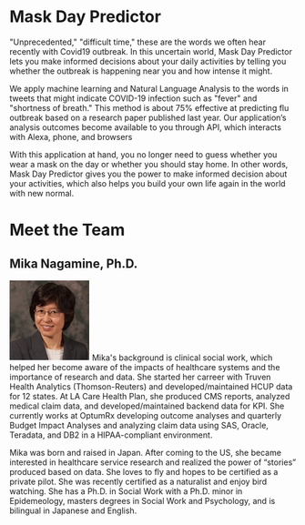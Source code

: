 # Mask Day Predictor

"Unprecedented," "difficult time," these are the words we often hear recently with Covid19 outbreak. In this uncertain world, Mask Day Predictor lets you make informed decisions about your daily activities by telling you whether the outbreak is happening near you and how intense it might.

We apply machine learning and Natural Language Analysis to the words in tweets that might indicate COVID-19 infection such as "fever" and "shortness of breath." This method is about 75% effective at predicting flu outbreak based on a research paper published last year.  Our application’s analysis outcomes become available to you through API, which interacts with Alexa, phone, and browsers

With this application at hand, you no longer need to guess whether you wear a mask on the day or whether you should stay home. In other words, Mask Day Predictor gives you the power to make informed decision about your activities, which also helps you build your own life again in the world with new normal. 

# Meet the Team

## Mika Nagamine, Ph.D.

![Mika Nagamine](MikaNagamine.jpg) Mika's background is clinical social work, which helped her become aware of the impacts of healthcare systems and the importance of research and data. She started her carreer with Truven Health Analytics (Thomson-Reuters) and developed/maintained HCUP data for 12 states. At LA Care Health Plan, she produced CMS reports, analyzed medical claim data, and developed/maintained backend data for KPI. She currently works at OptumRx developing outcome analyses and quarterly Budget Impact Analyses and analyzing claim data using SAS, Oracle, Teradata, and DB2 in a HIPAA-compliant environment.

Mika was born and raised in Japan. After coming to the US, she became interested in healthcare service research and realized the power of “stories” produced based on data. She loves to fly and hopes to be certified as a private pilot. She was recently certified as a naturalist and enjoy bird watching. She has a Ph.D. in Social Work with a Ph.D. minor in Epidemeology, masters degrees in Social Work and Psychology, and is bilingual in Japanese and English.
